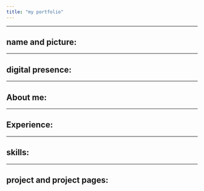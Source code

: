 ```yaml
---
title: "my portfolio"
---
```


---
name and picture:
---

---
digital presence:
---
 
---
About me:
---

---
Experience:
---

---
skills:
---

---
project and project pages:
---

